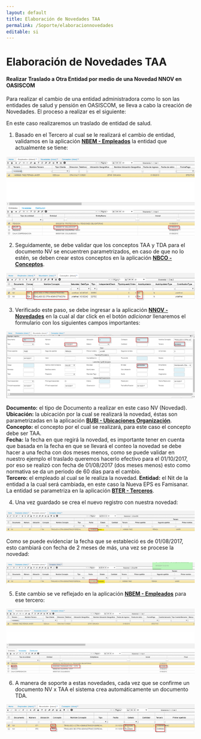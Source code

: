 ```yaml
---
layout: default
title: Elaboración de Novedades TAA
permalink: /Soporte/elaboracionnovedades
editable: si
---
```



# Elaboración de Novedades TAA

#### Realizar Traslado a Otra Entidad por medio de una Novedad NNOV en OASISCOM  

Para realizar el cambio de una entidad administradora como lo son las entidades de salud y pensión en OASISCOM, se lleva a cabo la creación de Novedades. El proceso a realizar es el siguiente:  

En este caso realizaremos un traslado de entidad de salud.  


1. Basado en el Tercero al cual se le realizará el cambio de entidad, validamos en la aplicación [**NBEM - Empleados**](http://docs.oasiscom.com/Operacion/hrm/nomina/nbasica/nbem) la entidad que actualmente se tiene:  

![](nnov.png)

2. Seguidamente, se debe validar que los conceptos TAA y TDA para el documento NV se encuentren parametrizados, en caso de que no lo estén, se deben crear estos conceptos en la aplicación [**NBCO - Conceptos**](http://docs.oasiscom.com/Operacion/hrm/nomina/nbasica/nbco).  

![](nnov1.png)

3. Verificado este paso, se debe ingresar a la aplicación [**NNOV - Novedades**](http://docs.oasiscom.com/Operacion/hrm/nomina/nnovedad/nnov) en la cual al dar click en el botón _adicionar_ llenaremos el formulario con los siguientes campos importantes:  

![](nnov2.png)

**Documento:** el tipo de Documento a realizar en este caso NV (Novedad).  
**Ubicación:** la ubicación por la cual se realizará la novedad, éstas son parametrizadas en la aplicación [**BUBI - Ubicaciones Organización**](http://docs.oasiscom.com/Operacion/common/borgan/bubi).  
**Concepto:** el concepto por el cual se realizará, para este caso el concepto debe ser TAA.  
**Fecha:** la fecha en que regirá la novedad, es importante tener en cuenta que basada en la fecha en que se llevará el conteo la novedad se debe hacer a una fecha con dos meses menos, como se puede validar en nuestro ejemplo el traslado queremos hacerlo efectivo para el 01/10/2017, por eso se realizó con fecha de 01/08/2017 (dos meses menos) esto como normativa se da un periodo de 60 días para el cambio.  
**Tercero:** el empleado al cual se le realiza la novedad.
**Entidad:** el Nit de la entidad a la cual será cambiada, en este caso la Nueva EPS es Famisanar. La entidad se parametriza en la aplicación [**BTER - Terceros**](http://docs.oasiscom.com/Operacion/common/btercer/bter).  

4. Una vez guardado se crea el nuevo registro con nuestra novedad:  

![](nnov3.png)  

Como se puede evidenciar la fecha que se estableció es de 01/08/2017, esto cambiará con fecha de 2 meses de más, una vez se procese la novedad:  

![](nnov4.png)

5. Este cambio se ve reflejado en la aplicación [**NBEM - Empleados**](http://docs.oasiscom.com/Operacion/hrm/nomina/nbasica/nbem) para ese tercero:  

![](nnov5.png)

6. A manera de soporte a estas novedades, cada vez que se confirme un documento NV x TAA el sistema crea automáticamente un documento TDA.  

![](nnov6.png)







